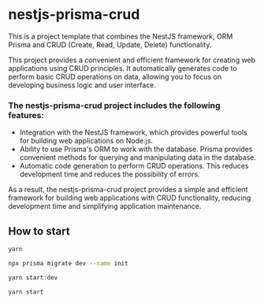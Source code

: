# nestjs-prisma-crud

This is a project template that combines the NestJS framework, ORM Prisma and CRUD (Create, Read, Update, Delete) functionality.

This project provides a convenient and efficient framework for creating web applications using CRUD principles. It automatically generates code to perform basic CRUD operations on data, allowing you to focus on developing business logic and user interface.

### The nestjs-prisma-crud project includes the following features:

- Integration with the NestJS framework, which provides powerful tools for building web applications on Node.js.
- Ability to use Prisma's ORM to work with the database. Prisma provides convenient methods for querying and manipulating data in the database.
- Automatic code generation to perform CRUD operations. This reduces development time and reduces the possibility of errors.

As a result, the nestjs-prisma-crud project provides a simple and efficient framework for building web applications with CRUD functionality, reducing development time and simplifying application maintenance.

## How to start

```bash
yarn
```

```bash
npx prisma migrate dev --name init
```

```bash
yarn start:dev
```

```bash
yarn start
```
